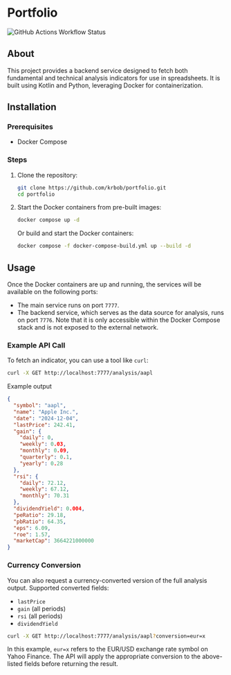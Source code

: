 # Portfolio

![GitHub Actions Workflow Status](https://img.shields.io/github/actions/workflow/status/krbob/portfolio/ci-build.yml)

## About

This project provides a backend service designed to fetch both fundamental and technical analysis
indicators for use in spreadsheets. It is built using Kotlin and Python, leveraging Docker for
containerization.

## Installation

### Prerequisites

- Docker Compose

### Steps

1. Clone the repository:
    ```bash
    git clone https://github.com/krbob/portfolio.git
    cd portfolio
    ```
2. Start the Docker containers from pre-built images:
    ```bash
    docker compose up -d
    ```
   Or build and start the Docker containers:
    ```bash
    docker compose -f docker-compose-build.yml up --build -d
    ```

## Usage

Once the Docker containers are up and running, the services will be available on the following
ports:

- The main service runs on port `7777`.
- The backend service, which serves as the data source for analysis, runs on port `7776`. Note that
  it is only accessible within the Docker Compose stack and is not exposed to the external network.

### Example API Call

To fetch an indicator, you can use a tool like `curl`:

```bash
curl -X GET http://localhost:7777/analysis/aapl
```

Example output

```json
{
  "symbol": "aapl",
  "name": "Apple Inc.",
  "date": "2024-12-04",
  "lastPrice": 242.41,
  "gain": {
    "daily": 0,
    "weekly": 0.03,
    "monthly": 0.09,
    "quarterly": 0.1,
    "yearly": 0.28
  },
  "rsi": {
    "daily": 72.12,
    "weekly": 67.12,
    "monthly": 70.31
  },
  "dividendYield": 0.004,
  "peRatio": 29.18,
  "pbRatio": 64.35,
  "eps": 6.09,
  "roe": 1.57,
  "marketCap": 3664221000000
}
```

### Currency Conversion

You can also request a currency-converted version of the full analysis output.
Supported converted fields:

- `lastPrice`
- `gain` (all periods)
- `rsi` (all periods)
- `dividendYield`

```bash
curl -X GET http://localhost:7777/analysis/aapl?conversion=eur=x
```

In this example, `eur=x` refers to the EUR/USD exchange rate symbol on Yahoo Finance. The API will apply the appropriate conversion to the above-listed fields before returning the result.

